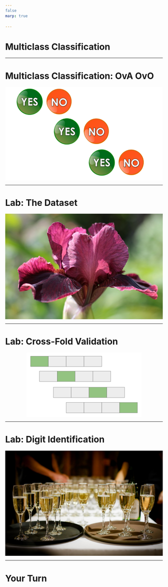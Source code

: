 ```yaml
---
false
marp: true

---
```


<style>
img[alt~="center"] {
  display: block;
  margin: 0 auto;
}
</style>

# Multiclass Classification

<!--
As we continue our journey into classification, we will now move into multiclass classification. Multiclass classification is a classification problem where there are more than two classes.

Yes, we know, multi means more than one, not more than two.

"Multiclass classification" is common nomenclature in machine learning for classifiers that need to distinguish between more than two classes, while "binary classification" is reserved for classifiers that work with only two classes.

If you think about it, there isn't really a single-class classifier since predicting if a given data point is in a particular class or not is binary classification problem. So binary is the "smallest" classification problem. 

-->

---

# Multiclass Classification: OvA OvO

![center](res/yesno_yesno.png)

<!--
An easy way to perform multiclass classification is to simply string together binary predictions and choose the best match. This is "One vs. All" (OvA) classification. For each class, you train a single classifier, which classifies samples of that class as positive and samples from any other class as negative. For each datapoint, the model will return a confidence label (i.e. the probability that this particular datapoint belongs to each class). That is, you'll have probabilities p_{1}, p_{2}, ..., p_{k}, where p_{i} is the probability that the datapoint belongs to class i, and p_{i} is obtained from a One vs. All classifier for class i. 

Another option is to individually pair each class with every other class in a "One vs. One" (OvO) competition (it might be helpful to think of these as head-to-head matchups). If there are k total classes, then we will train k-1 individual classifiers for each class, c_{i}. In total, we train k(k-1)/2 individual classifiers. To aggregate the data from all these classifiers and predict a class for a particular datapoint, we give a class +1 for each time it wins a head-to-head matchup, and the class with the most points is the one we choose in the end.  

Often this complexity is hidden from us, but it is important to know a little of what is going on under the hood.

Some models, such as decision trees and random forests don't have to be structured in this manner.

Image Details:
* [yesno_yesno.png](https://pixabay.com/illustrations/yes-no-button-orange-green-icon-1713011/): Pixabay License
-->

---

# Lab: The Dataset

![center](res/iris.jpg)

<!--
The dataset that we'll be using in the examples in this colab is the "Iris Dataset." The dataset comes packaged with scikit-learn and contains feature measurements of three different species of iris flowers. This is a classic machine learning dataset that you'll see in many machine learning examples. The features are sepal length, sepal width, petal length, and petal width, and our target is the species of iris flower (class 1: Iris Setosa, class 2: Iris Versicolor, class 3: Iris Virginica).

Image Details:
* [iris.jpg](https://pixabay.com/photos/iris-germanica-baardiris-purple-4215370/): Pixabay License
-->

---

# Lab: Cross-Fold Validation

![center](res/cross_fold.png)

<!--
In this lab we will introduce the concept of cross-fold validation. Cross-fold validation is a way to train on your entire dataset (minus final validation). The algorithm divides your dataset into even groups and then repeatedly trains on the dataset, each iteration holding out one group for validation while training on the remaining data. This can be very useful to evaluate the model performance on unseen data. 

Here is an outline of the procedure. 

1. Randomly shuffle the training data.
2. Split the dataset into k groups. For each group do the following. 
    1. Use the group as a test set.
    2. Use the remaining data as a training set.
    3. Train a model on the training data and evaluate using the test set.
    4. Record the model's overall performance (with whatever metric you're using), and scrap the model.
    5. Repeat for all k groups. 

This can be really useful on small datasets. It allows us to get a much better idea of model performance. 

Image Details:
* [cross_fold.png](http://www.google.com): Copyright Google
-->

---

# Lab: Digit Identification

![center](res/wine.jpg)

<!--
For our final exercise in the lab we'll create a classifier that identifies the producer of a wine based on various properties of the wine, using a dataset built into scikit-learn. This exercise will have minimal guidance and will allow you to really demonstrate your machine learning skills.

Image Details:
* [wine.jpg](https://pixabay.com/photos/drinks-alcohol-event-1283608/): Pixabay License
-->

---

# Your Turn

<!--
Let's get to the lab!
-->